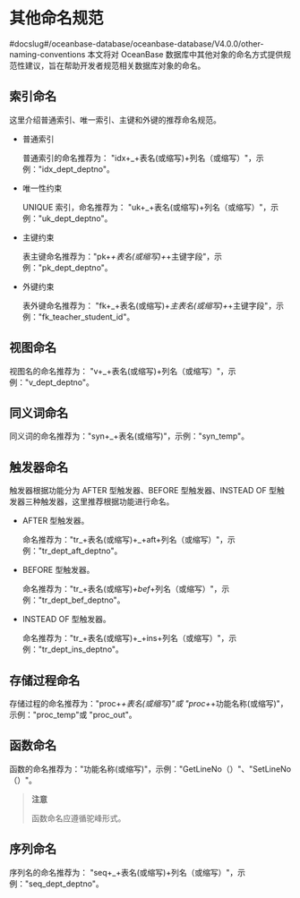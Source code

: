 # 其他命名规范
#docslug#/oceanbase-database/oceanbase-database/V4.0.0/other-naming-conventions
本文将对 OceanBase 数据库中其他对象的命名方式提供规范性建议，旨在帮助开发者规范相关数据库对象的命名。

## 索引命名

这里介绍普通索引、唯一索引、主键和外键的推荐命名规范。

* 普通索引

  普通索引的命名推荐为： "idx+_+表名(或缩写)+列名（或缩写）"，示例："idx_dept_deptno"。
  
* 唯一性约束

  UNIQUE 索引，命名推荐为： "uk+_+表名(或缩写)+列名（或缩写）"，示例："uk_dept_deptno"。
  
* 主键约束

  表主键命名推荐为："pk+_+表名(或缩写)+_+主键字段"，示例："pk_dept_deptno"。
  
* 外键约束

  表外键命名推荐为： "fk+_+表名(或缩写)+_主表名(或缩写)+_+主键字段"，示例："fk_teacher_student_id"。
  
## 视图命名

视图名的命名推荐为： "v+_+表名(或缩写)+列名（或缩写）"，示例："v_dept_deptno"。

## 同义词命名

同义词的命名推荐为："syn+_+表名(或缩写)"，示例："syn_temp"。

## 触发器命名

触发器根据功能分为 AFTER 型触发器、BEFORE 型触发器、INSTEAD OF 型触发器三种触发器，这里推荐根据功能进行命名。

* AFTER 型触发器。

  命名推荐为："tr_+表名(或缩写)+_+aft+列名（或缩写）"，示例："tr_dept_aft_deptno"。
  
* BEFORE 型触发器。

  命名推荐为："tr_+表名(或缩写)_+bef_+列名（或缩写）"，示例："tr_dept_bef_deptno"。
  
* INSTEAD OF 型触发器。

  命名推荐为："tr_+表名(或缩写)+_+ins+列名（或缩写）"，示例："tr_dept_ins_deptno"。
  
## 存储过程命名

存储过程的命名推荐为："proc+_+表名(或缩写)"或 "proc+_+功能名称(或缩写)"，示例："proc_temp"或 "proc_out"。

## 函数命名

函数的命名推荐为："功能名称(或缩写)"，示例："GetLineNo（）"、"SetLineNo（）"。

>**注意**
>
>函数命名应遵循驼峰形式。

## 序列命名

序列名的命名推荐为： "seq+_+表名(或缩写)+列名（或缩写）"，示例："seq_dept_deptno"。
